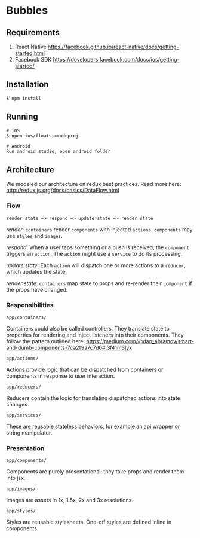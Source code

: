 # Bubbles

## Requirements

1. React Native https://facebook.github.io/react-native/docs/getting-started.html
1. Facebook SDK https://developers.facebook.com/docs/ios/getting-started/

## Installation

    $ npm install

## Running

    # iOS
    $ open ios/floats.xcodeproj

    # Android
    Run android studio, open android folder

## Architecture

We modeled our architecture on redux best practices. Read more here:  http://redux.js.org/docs/basics/DataFlow.html

### Flow

`render state => respond => update state => render state`

_render_: `containers` render `components` with injected `actions`. `components` may use `styles` and `images`.

_respond_: When a user taps something or a push is received, the `component` triggers an `action`. The `action` might use a `service` to do its processing.

_update state_: Each `action` will dispatch one or more actions to a `reducer`, which updates the state.

_render state_: `containers` map state to props and re-render their `component` if the props have changed.

### Responsibilities

`app/containers/`

Containers could also be called controllers. They translate state to properties for rendering and inject listeners into their components. They follow the pattern outlined here: https://medium.com/@dan_abramov/smart-and-dumb-components-7ca2f9a7c7d0#.3f41m3lyx


`app/actions/`

Actions provide logic that can be dispatched from containers or components in response to user interaction.

`app/reducers/`

Reducers contain the logic for translating dispatched actions into state changes.

`app/services/`

These are reusable stateless behaviors, for example an api wrapper or string manipulator.


### Presentation

`app/components/`

Components are purely presentational: they take props and render them into jsx.

`app/images/`

Images are assets in 1x, 1.5x, 2x and 3x resolutions.

`app/styles/`

Styles are reusable stylesheets. One-off styles are defined inline in components.
